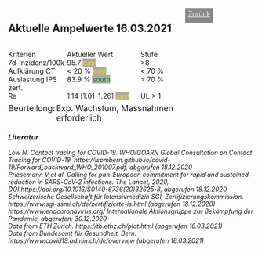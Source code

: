 <html>
  <head>
    <title>Aktuelle Ampelwerte</title>
    <meta charset="utf-8" />
    <meta http-equiv="expires" content="0">
  <style>
 /* FONTS */
 @import url("https://fonts.googleapis.com/css?family=Open+Sans+Condensed:300,700");
</style>
  </head>
  <body> 
 <div style="display:flex;"><h2>Aktuelle Ampelwerte 16.03.2021</h2> <div style="margin-left:2em;padding:3px 6px 0 6px;background-color:#888;color:#fff;font-weight:300;height:27px!important;"><a href="main" style="color:#fff;">Zurück</a></div></div>
    <div class="onecol">
  <div class="ntbl" style="display:flex;width:373px;margin-top:1em;">
    <div class="st0" style="width:120px">
      Kriterien
    </div>
    <div class=" st0" style="width:150px">
      Aktueller Wert
    </div>
    <div class="s0" style="width:100px">
      Stufe
    </div>
    </div>
  <div class="ntbl" style="display:flex;width:373px;">
     <div class="st0" style="width:120px">
      7d-Inzidenz/100k
    </div>
    <div class="st0" style="width:150px">
     95.7 <span class="material-icons md-18" style="color:#fed300;background-color:#aaa;">east</span>
    </div>
     <div class=" st4b" style="width:100px">
      >8
    </div>
  </div>
  <div class="ntbl" style="display:flex;width:373px;">
     <div class=" st0" style="width:120px">
      Aufklärung CT
    </div>
    <div class=" st0" style="width:150px">
      < 20 % <span class="material-icons md-18" style="color:#fed300;background-color:#aaa;">east</span>
    </div>
     <div class=" st4b" style="width:100px">
      < 70 %
    </div>
  </div>
  <div class="ntbl" style="display:flex;width:373px;">
    <div class=" st0" style="width:120px">
      Auslastung IPS zert.
    </div>
    <div class=" st0" style="width:150px">
      83.9 % <span class="material-icons md-18" style="color:green;background-color:#aaa;">south</span>
    </div>
     <div class=" st4b" style="width:100px">
      > 70 %
    </div>
  </div>
  <div class="ntbl" style="display:flex;width:373px;">
    <div class=" st0" style="width:120px">
      Re
    </div>
    <div class=" st0" style="width:150px">
     1.14 [1.01–1.26] <span class="material-icons md-18" style="color:#fed300;background-color:#aaa;">east</span>
    </div>
    <div class=" st4b" style="width:100px">
      UL > 1
    </div>
    </div>
  <div class="ntbl" style="display:none;width:373px;">
    <div class="tbl0 st0" style="width:120px">
      Grüne Zonen
    </div>
  <div class="tbl5 st0" style="width:350px;">
    Aktuell keine grünen Zonen
    </div>
    </div>
  <div class="ntbl" style="display:flex;width:373px;margin-top:0.5em;">
     <div class="" style="width:100px;font-size:1.2em;">
      Beurteilung:
    </div>
    <div class="" style="width:280px;font-size:1.2em;">
     Exp. Wachstum, Massnahmen erforderlich
    </div>
  </div>
<div id="foot" style="font-size:0.9em;margin-top:1em;font-style:italic;">
  <h3>Literatur</h3>
  <div id="ref1">Low N. Contact tracing for COVID-19. WHO/GOARN Global Consultation on Contact Tracing for COVID-19. https://ispmbern.github.io/covid-19/Forward_backward_WHO_201007.pdf, abgerufen 18.12.2020</div>
<div id="ref2">Priesemann V et al. Calling for pan-European commitment for rapid and sustained reduction in SARS-CoV-2 infections. The Lancet, 2020, DOI:https://doi.org/10.1016/S0140-6736(20)32625-8, abgerufen 18.12.2020</div>
  <div id="ref3">Schweizerische Gesellschaft für Intensivmedizin SGI, Zertifizierungskommission. https://www.sgi-ssmi.ch/de/zertifizierte-is.html (abgerufen 18.12.2020)</div>
    <div id="ref4">https://www.endcoronavirus.org/ Internationale Aktionsgruppe zur Bekämpfung der Pandemie, abgerufen: 30.12.2020</div>
      <div id="ref5">Data from ETH Zurich. https://tb.ethz.ch/plot.html (abgerufen 16.03.2021)</div>
      <div id="ref6">Data from Bundesamt für Gesundheit, Bern. https://www.covid19.admin.ch/de/overview (abgerufen 16.03.2021)</div></div>
